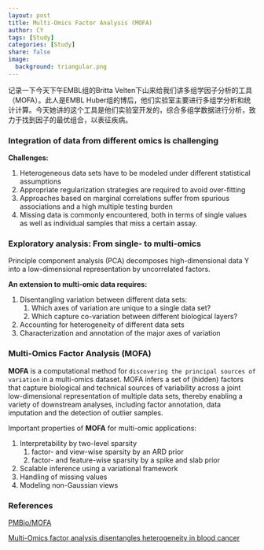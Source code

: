 ```yaml
---
layout: post
title: Multi-Omics Factor Analysis (MOFA)
author: CY
tags: [Study]
categories: [Study]
share: false
image:
  background: triangular.png 
---
```




记录一下今天下午EMBL组的Britta Velten下山来给我们讲多组学因子分析的工具（MOFA）。此人是EMBL Huber组的博后，他们实验室主要进行多组学分析和统计计算。今天她讲的这个工具是他们实验室开发的，综合多组学数据进行分析，致力于找到因子的最优组合，以表征疾病。



### Integration of data from different omics is challenging

**Challenges:** 

1. Heterogeneous data sets have to be modeled under different statistical assumptions
2. Appropriate regularization strategies are required to avoid over-fitting
3. Approaches based on marginal correlations suffer from spurious associations and a high multiple testing burden
4. Missing data is commonly encountered, both in terms of single values as well as individual samples that miss a certain assay.



### Exploratory analysis: From single- to multi-omics

Principle component analysis (PCA) decomposes high-dimensional data Y into a low-dimensional representation by uncorrelated factors.

**An extension to multi-omic data requires:**

1. Disentangling variation between different data sets:
   1. Which axes of variation are unique to a single data set?
   2. Which capture co-variation between different biological layers?
2. Accounting for heterogeneity of different data sets
3. Characterization and annotation of the major axes of variation



### Multi-Omics Factor Analysis (MOFA)

**MOFA** is a computational method for `discovering the principal sources of variation` in a multi-omics dataset. MOFA infers a set of (hidden) factors that capture biological and technical sources of variability across a joint low-dimensional representation of multiple data sets, thereby enabling a variety of downstream analyses, including factor annotation, data imputation and the detection of outlier samples. 



Important properties of **MOFA** for multi-omic applications:

1. Interpretability by two-level sparsity                    
   1. factor- and view-wise sparsity by an ARD prior                       
   2. factor- and feature-wise sparsity by a spike and slab prior            
2. Scalable inference using a variational framework                     
3. Handling of missing values                          
4. Modeling non-Gaussian views                     



###  References

[PMBio/MOFA](https://github.com/PMBio/MOFA)

[Multi-Omics factor analysis disentangles heterogeneity in blood cancer](https://www.biorxiv.org/content/early/2017/11/10/217554.full.pdf+html)